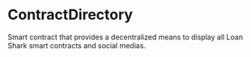 # ContractDirectory
Smart contract that provides a decentralized means to display all Loan Shark smart contracts and social medias.
